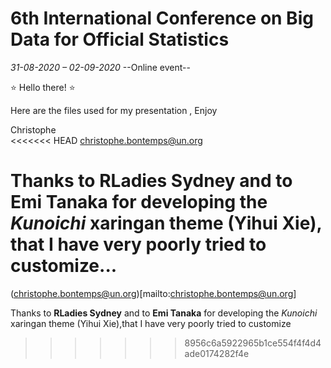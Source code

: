 # 6th International Conference on Big Data for Official Statistics
*31-08-2020  – 02-09-2020*  --Online event--

:star: Hello there! :star:

Here are the files used for my presentation , 
Enjoy

Christophe  
<<<<<<< HEAD
[christophe.bontemps@un.org](mailto:christophe.bontemps@un.org)


Thanks to   **RLadies Sydney** and to  **Emi Tanaka** for developing the *Kunoichi* xaringan theme (Yihui Xie), that I have very poorly tried to customize...
=======
(christophe.bontemps@un.org)[mailto:christophe.bontemps@un.org]


Thanks to   **RLadies Sydney** and to  **Emi Tanaka** for developing the *Kunoichi* xaringan theme (Yihui Xie),that I have very poorly tried to customize
>>>>>>> 8956c6a5922965b1ce554f4f4d4ade0174282f4e
